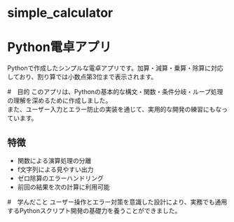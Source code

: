 # simple_calculator

# Python電卓アプリ

Pythonで作成したシンプルな電卓アプリです。加算・減算・乗算・除算に対応しており、割り算では小数点第3位まで表示されます。

#　目的
このアプリは、Pythonの基本的な構文・関数・条件分岐・ループ処理の理解を深めるために作成しました。  
また、ユーザー入力とエラー防止の実装を通じて、実用的な開発の練習にもなっています。

## 特徴
- 関数による演算処理の分離
- f文字列による見やすい出力
- ゼロ除算のエラーハンドリング
- 前回の結果を次の計算に利用可能

#　学んだこと
ユーザー操作とエラー対策を意識した設計により、実務でも通用するPythonスクリプト開発の基礎力を養うことができました。
